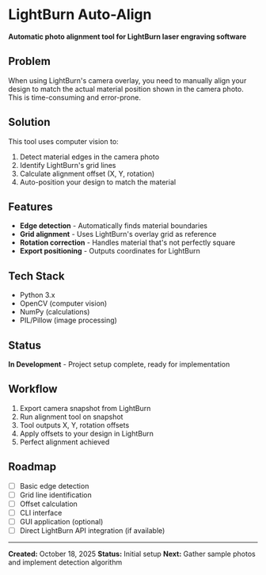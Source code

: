 # LightBurn Auto-Align

**Automatic photo alignment tool for LightBurn laser engraving software**

## Problem

When using LightBurn's camera overlay, you need to manually align your design to match the actual material position shown in the camera photo. This is time-consuming and error-prone.

## Solution

This tool uses computer vision to:
1. Detect material edges in the camera photo
2. Identify LightBurn's grid lines
3. Calculate alignment offset (X, Y, rotation)
4. Auto-position your design to match the material

## Features

- **Edge detection** - Automatically finds material boundaries
- **Grid alignment** - Uses LightBurn's overlay grid as reference
- **Rotation correction** - Handles material that's not perfectly square
- **Export positioning** - Outputs coordinates for LightBurn

## Tech Stack

- Python 3.x
- OpenCV (computer vision)
- NumPy (calculations)
- PIL/Pillow (image processing)

## Status

**In Development** - Project setup complete, ready for implementation

## Workflow

1. Export camera snapshot from LightBurn
2. Run alignment tool on snapshot
3. Tool outputs X, Y, rotation offsets
4. Apply offsets to your design in LightBurn
5. Perfect alignment achieved

## Roadmap

- [ ] Basic edge detection
- [ ] Grid line identification
- [ ] Offset calculation
- [ ] CLI interface
- [ ] GUI application (optional)
- [ ] Direct LightBurn API integration (if available)

---

**Created:** October 18, 2025
**Status:** Initial setup
**Next:** Gather sample photos and implement detection algorithm
